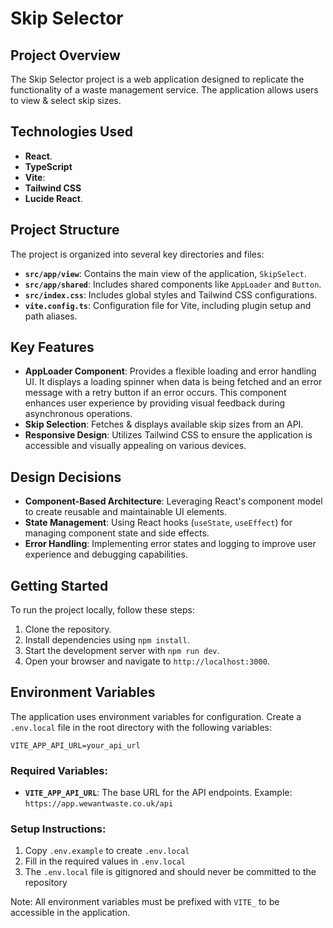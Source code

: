 # Skip Selector

## Project Overview

The Skip Selector project is a web application designed to replicate the functionality of a waste management service. The application allows users to view & select skip sizes.

## Technologies Used

- **React**.
- **TypeScript**
- **Vite**:
- **Tailwind CSS**
- **Lucide React**.

## Project Structure

The project is organized into several key directories and files:

- **`src/app/view`**: Contains the main view of the application, `SkipSelect`.
- **`src/app/shared`**: Includes shared components like `AppLoader` and `Button`.
- **`src/index.css`**: Includes global styles and Tailwind CSS configurations.
- **`vite.config.ts`**: Configuration file for Vite, including plugin setup and path aliases.

## Key Features

- **AppLoader Component**: Provides a flexible loading and error handling UI. It displays a loading spinner when data is being fetched and an error message with a retry button if an error occurs. This component enhances user experience by providing visual feedback during asynchronous operations.
- **Skip Selection**: Fetches & displays available skip sizes from an API.
- **Responsive Design**: Utilizes Tailwind CSS to ensure the application is accessible and visually appealing on various devices.

## Design Decisions

- **Component-Based Architecture**: Leveraging React's component model to create reusable and maintainable UI elements.
- **State Management**: Using React hooks (`useState`, `useEffect`) for managing component state and side effects.
- **Error Handling**: Implementing error states and logging to improve user experience and debugging capabilities.

## Getting Started

To run the project locally, follow these steps:

1. Clone the repository.
2. Install dependencies using `npm install`.
3. Start the development server with `npm run dev`.
4. Open your browser and navigate to `http://localhost:3000`.

## Environment Variables

The application uses environment variables for configuration. Create a `.env.local` file in the root directory with the following variables:

```env
VITE_APP_API_URL=your_api_url
```

### Required Variables:
- **`VITE_APP_API_URL`**: The base URL for the API endpoints. Example: `https://app.wewantwaste.co.uk/api`

### Setup Instructions:
1. Copy `.env.example` to create `.env.local`
2. Fill in the required values in `.env.local`
3. The `.env.local` file is gitignored and should never be committed to the repository

Note: All environment variables must be prefixed with `VITE_` to be accessible in the application.
